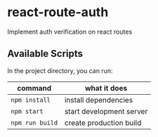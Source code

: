# react-route-auth

Implement auth verification on react routes


## Available Scripts

In the project directory, you can run:

| command         | what it does             |
| --------------- | ------------------------ |
| `npm install`   | install dependencies     |
| `npm start`     | start development server |
| `npm run build` | create production build  |

